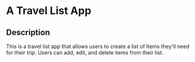 # A Travel List App

## Description

This is a travel list app that allows users to create a list of Items they'll need for their trip. Users can add, edit, and delete items from their list.
